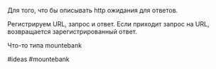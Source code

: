 Для того, что бы описывать http ожидания для ответов.

Регистрируем URL, запрос и ответ. Если приходит запрос на URL, возвращается зарегистрированный ответ.

Что-то типа mountebank

#ideas #mountebank